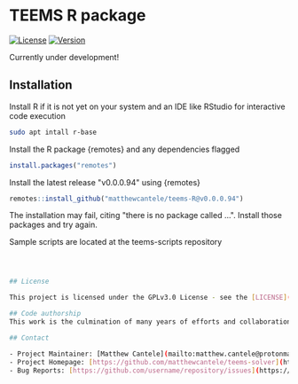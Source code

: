 # TEEMS R package

[![License](https://img.shields.io/badge/License-GPL-blue.svg)](LICENSE)
[![Version](https://img.shields.io/badge/version-0.9-green.svg)](https://github.com/username/repo/releases)


Currently under development!
## Installation
Install R if it is not yet on your system and an IDE like RStudio for interactive code execution
```bash
sudo apt intall r-base
```

Install the R package {remotes} and any dependencies flagged
```R
install.packages("remotes")
```

Install the latest release "v0.0.0.94" using {remotes}
```R
remotes::install_github("matthewcantele/teems-R@v0.0.0.94")
```
The installation may fail, citing "there is no package called ...". Install those packages and try again.

Sample scripts are located at the teems-scripts repository
```bash



## License

This project is licensed under the GPLv3.0 License - see the [LICENSE](LICENSE) file for details.

## Code authorship
This work is the culmination of many years of efforts and collaborations. The C source code (src) and main build was written by Tom Kompas and Ha Van Pham. The binary parsing code (bin_parser) was contributed by Martin Ingrahm. Finally, Matthew Cantele authored the Docker and Singularity scripts.

## Contact

- Project Maintainer: [Matthew Cantele](mailto:matthew.cantele@protonmail.com)
- Project Homepage: [https://github.com/matthewcantele/teems-solver](https://github.com/matthewcantele/teems-solver)
- Bug Reports: [https://github.com/username/repository/issues](https://github.com/username/repository/issues)